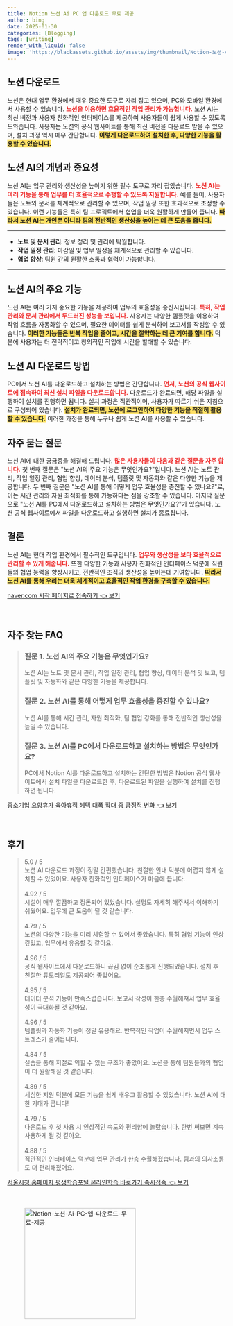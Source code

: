 ```yaml
---
title: Notion 노션 Ai PC 앱 다운로드 무료 제공
author: bing
date: 2025-01-30
categories: [Blogging]
tags: [writing]
render_with_liquid: false
image: 'https://blackassets.github.io/assets/img/thumbnail/Notion-노션-Ai-PC-앱-다운로드-무료-제공.webp'
---
```



<h2 id='노션 다운로드'>노션 다운로드</h2>

<p>노션은 현대 업무 환경에서 매우 중요한 도구로 자리 잡고 있으며, PC와 모바일 환경에서 사용할 수 있습니다. <b><span style="color: #ee2323;">노션을 이용하면 효율적인 작업 관리가 가능합니다.</span></b> 노션 AI는 최신 버전과 사용자 친화적인 인터페이스를 제공하여 사용자들이 쉽게 사용할 수 있도록 도와줍니다. 사용자는 노션의 공식 웹사이트를 통해 최신 버전을 다운로드 받을 수 있으며, 설치 과정 역시 매우 간단합니다. <b><span style="background-color: #ffe066;">이렇게 다운로드하여 설치한 후, 다양한 기능을 활용할 수 있습니다.</span></b></p>

<h2 id='노션 AI 개념과 중요성'>노션 AI의 개념과 중요성</h2>

<p>노션 AI는 업무 관리와 생산성을 높이기 위한 필수 도구로 자리 잡았습니다. <b><span style="color: #ee2323;">노션 AI는 여러 기능을 통해 업무를 더 효율적으로 수행할 수 있도록 지원합니다.</span></b> 예를 들어, 사용자들은 노트와 문서를 체계적으로 관리할 수 있으며, 작업 일정 또한 효과적으로 조정할 수 있습니다. 이런 기능들은 특히 팀 프로젝트에서 협업을 더욱 원활하게 만들어 줍니다. <b><span style="background-color: #ffe066;">따라서 노션 AI는 개인뿐 아니라 팀의 전반적인 생산성을 높이는 데 큰 도움을 줍니다.</span></b></p>

<hr />

<ul>
    <li><b>노트 및 문서 관리</b>: 정보 정리 및 관리에 탁월합니다.</li>
    <li><b>작업 일정 관리</b>: 마감일 및 업무 일정을 체계적으로 관리할 수 있습니다.</li>
    <li><b>협업 향상</b>: 팀원 간의 원활한 소통과 협력이 가능합니다.</li>
</ul>

<hr />

<h2 id='노션 AI 주요 기능'>노션 AI의 주요 기능</h2>

<p>노션 AI는 여러 가지 중요한 기능을 제공하여 업무의 효율성을 증진시킵니다. <b><span style="color: #ee2323;">특히, 작업 관리와 문서 관리에서 두드러진 성능을 보입니다.</span></b> 사용자는 다양한 템플릿을 이용하여 작업 흐름을 자동화할 수 있으며, 필요한 데이터를 쉽게 분석하여 보고서를 작성할 수 있습니다. <b><span style="background-color: #ffe066;">이러한 기능들은 반복 작업을 줄이고, 시간을 절약하는 데 큰 기여를 합니다.</span></b> 덕분에 사용자는 더 전략적이고 창의적인 작업에 시간을 할애할 수 있습니다.</p>

<h2 id='노션 AI 다운로드 방법'>노션 AI 다운로드 방법</h2>

<p>PC에서 노션 AI를 다운로드하고 설치하는 방법은 간단합니다. <b><span style="color: #ee2323;">먼저, 노션의 공식 웹사이트에 접속하여 최신 설치 파일을 다운로드합니다.</span></b> 다운로드가 완료되면, 해당 파일을 실행하여 설치를 진행하면 됩니다. 설치 과정은 직관적이며, 사용자가 따르기 쉬운 지침으로 구성되어 있습니다. <b><span style="background-color: #ffe066;">설치가 완료되면, 노션에 로그인하여 다양한 기능을 적절히 활용할 수 있습니다.</span></b> 이러한 과정을 통해 누구나 쉽게 노션 AI를 사용할 수 있습니다.</p>

<h2 id='자주 묻는 질문'>자주 묻는 질문</h2>

<p>노션 AI에 대한 궁금증을 해결해 드립니다. <b><span style="color: #ee2323;">많은 사용자들이 다음과 같은 질문을 자주 합니다.</span></b> 첫 번째 질문은 "노션 AI의 주요 기능은 무엇인가요?"입니다. 노션 AI는 노트 관리, 작업 일정 관리, 협업 향상, 데이터 분석, 템플릿 및 자동화와 같은 다양한 기능을 제공합니다. 두 번째 질문은 "노션 AI를 통해 어떻게 업무 효율성을 증진할 수 있나요?"로, 이는 시간 관리와 자원 최적화를 통해 가능하다는 점을 강조할 수 있습니다. 마지막 질문으로 "노션 AI를 PC에서 다운로드하고 설치하는 방법은 무엇인가요?"가 있습니다. 노션 공식 웹사이트에서 파일을 다운로드하고 실행하면 설치가 종료됩니다.</p>

<h2 id='결론'>결론</h2>

<p>노션 AI는 현대 작업 환경에서 필수적인 도구입니다. <b><span style="color: #ee2323;">업무와 생산성을 보다 효율적으로 관리할 수 있게 해줍니다.</span></b> 또한 다양한 기능과 사용자 친화적인 인터페이스 덕분에 직원들의 협업 능력을 향상시키고, 전반적인 조직의 생산성을 높이는데 기여합니다. <b><span style="background-color: #ffe066;">따라서 노션 AI를 통해 우리는 더욱 체계적이고 효율적인 작업 환경을 구축할 수 있습니다.</span></b></p>


<p><a class="click-button" title="naver.com 시작 페이지로 접속하기" href="https://blackassets.github.io/posts/naver.com-%EC%8B%9C%EC%9E%91-%ED%8E%98%EC%9D%B4%EC%A7%80%EB%A1%9C-%EC%A0%91%EC%86%8D%ED%95%98%EA%B8%B0/" rel="dofollow">naver.com 시작 페이지로 접속하기 👈 보기</a></p><br>
<h2 id='자주_찾는_FAQ'>자주 찾는 FAQ</h2>
<div itemscope="" itemtype="https://schema.org/FAQPage"> 
<blockquote> 
<div itemscope="" itemprop="mainEntity" itemtype="https://schema.org/Question"> 
<h3 itemprop="name">질문 1. 노션 AI의 주요 기능은 무엇인가요?</h3> 
<div itemscope="" itemprop="acceptedAnswer" itemtype="https://schema.org/Answer"> 
<span itemprop="text"> 
<p>노션 AI는 노트 및 문서 관리, 작업 일정 관리, 협업 향상, 데이터 분석 및 보고, 템플릿 및 자동화와 같은 다양한 기능을 제공합니다.</p> 
</span> 
</div> 
</div> 

<div itemscope="" itemprop="mainEntity" itemtype="https://schema.org/Question"> 
<h3 itemprop="name">질문 2. 노션 AI를 통해 어떻게 업무 효율성을 증진할 수 있나요?</h3> 
<div itemscope="" itemprop="acceptedAnswer" itemtype="https://schema.org/Answer"> 
<span itemprop="text"> 
<p>노션 AI를 통해 시간 관리, 자원 최적화, 팀 협업 강화를 통해 전반적인 생산성을 높일 수 있습니다.</p> 
</span> 
</div> 
</div> 

<div itemscope="" itemprop="mainEntity" itemtype="https://schema.org/Question"> 
<h3 itemprop="name">질문 3. 노션 AI를 PC에서 다운로드하고 설치하는 방법은 무엇인가요?</h3> 
<div itemscope="" itemprop="acceptedAnswer" itemtype="https://schema.org/Answer"> 
<span itemprop="text"> 
<p>PC에서 Notion AI를 다운로드하고 설치하는 간단한 방법은 Notion 공식 웹사이트에서 설치 파일을 다운로드한 후, 다운로드된 파일을 실행하여 설치를 진행하면 됩니다.</p> 
</span> 
</div> 
</div> 
</blockquote> 
</div>
<p><a class="click-button" title="중소기업 요양휴가 육아휴직 혜택 대폭 확대 중 긍정적 변화" href="https://blackassets.github.io/posts/%EC%A4%91%EC%86%8C%EA%B8%B0%EC%97%85-%EC%9A%94%EC%96%91%ED%9C%B4%EA%B0%80-%EC%9C%A1%EC%95%84%ED%9C%B4%EC%A7%81-%ED%98%9C%ED%83%9D-%EB%8C%80%ED%8F%AD-%ED%99%95%EB%8C%80-%EC%A4%91-%EA%B8%8D%EC%A0%95%EC%A0%81-%EB%B3%80%ED%99%94/" rel="dofollow">중소기업 요양휴가 육아휴직 혜택 대폭 확대 중 긍정적 변화 👈 보기</a></p><br>
<h2 id='후기'>후기</h2>
<div itemscope itemtype="https://schema.org/Product">
  <blockquote>
  <div itemprop="review" itemscope itemtype="https://schema.org/Review">
      <div itemprop="reviewRating" itemscope itemtype="https://schema.org/Rating"> <span itemprop="ratingValue">5.0</span> / <span itemprop="bestRating">5</span> </div>
      <span itemprop="reviewBody">노션 AI 다운로드 과정이 정말 간편했습니다. 친절한 안내 덕분에 어렵지 않게 설치할 수 있었어요. 사용자 친화적인 인터페이스가 마음에 듭니다.</span>
  </div>
  <br>
  <div itemprop="review" itemscope itemtype="https://schema.org/Review">
      <div itemprop="reviewRating" itemscope itemtype="https://schema.org/Rating"> <span itemprop="ratingValue">4.92</span> / <span itemprop="bestRating">5</span> </div>
      <span itemprop="reviewBody">시설이 매우 깔끔하고 정돈되어 있었습니다. 설명도 자세히 해주셔서 이해하기 쉬웠어요. 업무에 큰 도움이 될 것 같습니다.</span>
  </div>
  <br>
  <div itemprop="review" itemscope itemtype="https://schema.org/Review">
      <div itemprop="reviewRating" itemscope itemtype="https://schema.org/Rating"> <span itemprop="ratingValue">4.79</span> / <span itemprop="bestRating">5</span> </div>
      <span itemprop="reviewBody">노션의 다양한 기능을 미리 체험할 수 있어서 좋았습니다. 특히 협업 기능이 인상 깊었고, 업무에서 유용할 것 같아요.</span>
  </div>
  <br>
  <div itemprop="review" itemscope itemtype="https://schema.org/Review">
      <div itemprop="reviewRating" itemscope itemtype="https://schema.org/Rating"> <span itemprop="ratingValue">4.96</span> / <span itemprop="bestRating">5</span> </div>
      <span itemprop="reviewBody">공식 웹사이트에서 다운로드하니 끊김 없이 순조롭게 진행되었습니다. 설치 후 친절한 튜토리얼도 제공되어 좋았어요.</span>
  </div>
  <br>
  <div itemprop="review" itemscope itemtype="https://schema.org/Review">
      <div itemprop="reviewRating" itemscope itemtype="https://schema.org/Rating"> <span itemprop="ratingValue">4.95</span> / <span itemprop="bestRating">5</span> </div>
      <span itemprop="reviewBody">데이터 분석 기능이 만족스럽습니다. 보고서 작성이 한층 수월해져서 업무 효율성이 극대화될 것 같아요.</span>
  </div>
  <br>
  <div itemprop="review" itemscope itemtype="https://schema.org/Review">
      <div itemprop="reviewRating" itemscope itemtype="https://schema.org/Rating"> <span itemprop="ratingValue">4.96</span> / <span itemprop="bestRating">5</span> </div>
      <span itemprop="reviewBody">템플릿과 자동화 기능이 정말 유용해요. 반복적인 작업이 수월해지면서 업무 스트레스가 줄어듭니다.</span>
  </div>
  <br>
  <div itemprop="review" itemscope itemtype="https://schema.org/Review">
      <div itemprop="reviewRating" itemscope itemtype="https://schema.org/Rating"> <span itemprop="ratingValue">4.84</span> / <span itemprop="bestRating">5</span> </div>
      <span itemprop="reviewBody">실습을 통해 저절로 익힐 수 있는 구조가 좋았어요. 노션을 통해 팀원들과의 협업이 더 원활해질 것 같습니다.</span>
  </div>
  <br>
  <div itemprop="review" itemscope itemtype="https://schema.org/Review">
      <div itemprop="reviewRating" itemscope itemtype="https://schema.org/Rating"> <span itemprop="ratingValue">4.89</span> / <span itemprop="bestRating">5</span> </div>
      <span itemprop="reviewBody">세심한 지원 덕분에 모든 기능을 쉽게 배우고 활용할 수 있었습니다. 노션 AI에 대한 기대가 큽니다!</span>
  </div>
  <br>
  <div itemprop="review" itemscope itemtype="https://schema.org/Review">
      <div itemprop="reviewRating" itemscope itemtype="https://schema.org/Rating"> <span itemprop="ratingValue">4.79</span> / <span itemprop="bestRating">5</span> </div>
      <span itemprop="reviewBody">다운로드 후 첫 사용 시 인상적인 속도와 편리함에 놀랐습니다. 한번 써보면 계속 사용하게 될 것 같아요.</span>
  </div>
  <br>
  <div itemprop="review" itemscope itemtype="https://schema.org/Review">
      <div itemprop="reviewRating" itemscope itemtype="https://schema.org/Rating"> <span itemprop="ratingValue">4.88</span> / <span itemprop="bestRating">5</span> </div>
      <span itemprop="reviewBody">직관적인 인터페이스 덕분에 업무 관리가 한층 수월해졌습니다. 팀과의 의사소통도 더 편리해졌어요.</span>
  </div>
  </blockquote>
</div>
<p><a class="click-button" title="서울시청 홈페이지 평생학습포털 온라인학습 바로가기 즉시접속" href="https://blackassets.github.io/posts/%EC%84%9C%EC%9A%B8%EC%8B%9C%EC%B2%AD-%ED%99%88%ED%8E%98%EC%9D%B4%EC%A7%80-%ED%8F%89%EC%83%9D%ED%95%99%EC%8A%B5%ED%8F%AC%ED%84%B8-%EC%98%A8%EB%9D%BC%EC%9D%B8%ED%95%99%EC%8A%B5-%EB%B0%94%EB%A1%9C%EA%B0%80%EA%B8%B0-%EC%A6%89%EC%8B%9C%EC%A0%91%EC%86%8D/" rel="dofollow">서울시청 홈페이지 평생학습포털 온라인학습 바로가기 즉시접속 👈 보기</a></p><br>
<figure class="image"><img src="https://blackassets.github.io/assets/img/thumbnail/Notion-노션-Ai-PC-앱-다운로드-무료-제공.webp" alt="Notion-노션-Ai-PC-앱-다운로드-무료-제공" width="256" height="256"></figure>